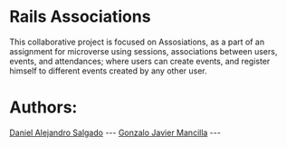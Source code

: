 <h1>Rails Associations</h1>

This collaborative project is focused on Assosiations, as a part of an assignment for microverse using sessions, associations between users, events, and attendances;  where users can create  events, and register himself to different events created by any other user.


<h1>Authors:</h1>

<a href="https://github.com/AlejoCode">Daniel Alejandro Salgado</a>
 --- <a href="https://github.com/gonjavi/">Gonzalo Javier Mancilla</a> --- 
 

